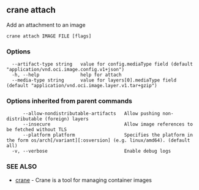 ## crane attach

Add an attachment to an image

```
crane attach IMAGE FILE [flags]
```

### Options

```
  --artifact-type string   value for config.mediaType field (default "application/vnd.oci.image.config.v1+json")
  -h, --help               help for attach
  --media-type string      value for layers[0].mediaType field (default "application/vnd.oci.image.layer.v1.tar+gzip")
```

### Options inherited from parent commands

```
      --allow-nondistributable-artifacts   Allow pushing non-distributable (foreign) layers
      --insecure                           Allow image references to be fetched without TLS
      --platform platform                  Specifies the platform in the form os/arch[/variant][:osversion] (e.g. linux/amd64). (default all)
  -v, --verbose                            Enable debug logs
```

### SEE ALSO

* [crane](crane.md)	 - Crane is a tool for managing container images

